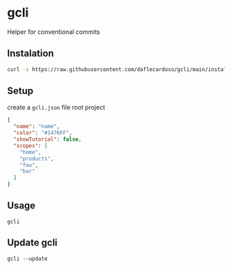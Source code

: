 # gcli
Helper for conventional commits

## Instalation

```sh
curl -s https://raw.githubusercontent.com/daflecardoso/gcli/main/installer.sh | bash -s
```

## Setup

create a ```gcli.json``` file root project

```json
{
  "name": "name",
  "color": "#1476FF",
  "showTutorial": false,
  "scopes": [
    "home",
    "products",
    "foo",
    "bar"
  ]
}
```

## Usage

```gcli```

## Update gcli

```gcli --update```

